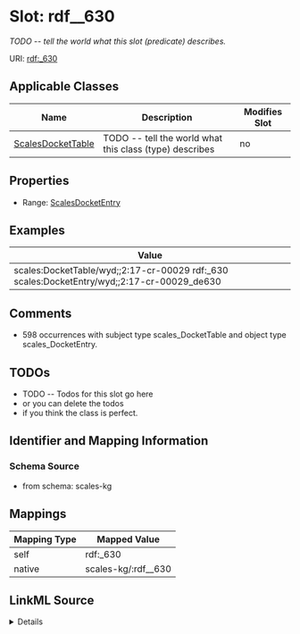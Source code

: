 

# Slot: rdf__630


_TODO -- tell the world what this slot (predicate) describes._





URI: [rdf:_630](http://www.w3.org/1999/02/22-rdf-syntax-ns#_630)



<!-- no inheritance hierarchy -->





## Applicable Classes

| Name | Description | Modifies Slot |
| --- | --- | --- |
| [ScalesDocketTable](../classes/ScalesDocketTable.md) | TODO -- tell the world what this class (type) describes |  no  |







## Properties

* Range: [ScalesDocketEntry](../classes/ScalesDocketEntry.md)






## Examples

| Value |
| --- |
| scales:DocketTable/wyd;;2:17-cr-00029 rdf:_630 scales:DocketEntry/wyd;;2:17-cr-00029_de630 |

## Comments

* 598 occurrences with subject type scales_DocketTable and object type scales_DocketEntry.

## TODOs

* TODO -- Todos for this slot go here
* or you can delete the todos
* if you think the class is perfect.

## Identifier and Mapping Information







### Schema Source


* from schema: scales-kg




## Mappings

| Mapping Type | Mapped Value |
| ---  | ---  |
| self | rdf:_630 |
| native | scales-kg/:rdf__630 |




## LinkML Source

<details>
```yaml
name: rdf__630
description: TODO -- tell the world what this slot (predicate) describes.
todos:
- TODO -- Todos for this slot go here
- or you can delete the todos
- if you think the class is perfect.
comments:
- 598 occurrences with subject type scales_DocketTable and object type scales_DocketEntry.
examples:
- value: scales:DocketTable/wyd;;2:17-cr-00029 rdf:_630 scales:DocketEntry/wyd;;2:17-cr-00029_de630
from_schema: scales-kg
rank: 1000
slot_uri: rdf:_630
alias: rdf__630
domain_of:
- scales_DocketTable
range: scales_DocketEntry

```
</details>